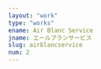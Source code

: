 ```yaml
---
layout: "work"
type: "works"
ename: Air Blanc Service
jname: エールブランサービス
slug: airblancservice
num: 2
---
```

